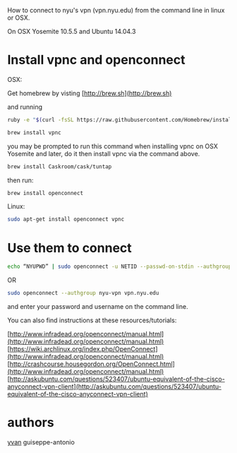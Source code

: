 How to connect to nyu's vpn (vpn.nyu.edu) from the command line in linux or OSX.

On OSX Yosemite 10.5.5 and Ubuntu 14.04.3


Install vpnc and openconnect
===========================

OSX: 

Get homebrew by visting [http://brew.sh](http://brew.sh)

and running

```bash
ruby -e "$(curl -fsSL https://raw.githubusercontent.com/Homebrew/install/master/install)"
```


```bash
brew install vpnc
```

you may be prompted to run this command when installing vpnc on OSX Yosemite and later, do it then install vpnc via the command above.

```bash
brew install Caskroom/cask/tuntap
```

then run:

```bash
brew install openconnect
```

Linux:
```bash
sudo apt-get install openconnect vpnc
```


Use them to connect
====================

```bash
echo “NYUPWD” | sudo openconnect -u NETID --passwd-on-stdin --authgroup nyu-vpn vpn.nyu.edu
```

OR 
```bash
sudo openconnect --authgroup nyu-vpn vpn.nyu.edu
```

and enter your password and username on the command line.


You can also find instructions at these resources/tutorials:

[http://www.infradead.org/openconnect/manual.html](http://www.infradead.org/openconnect/manual.html)
[https://wiki.archlinux.org/index.php/OpenConnect](http://www.infradead.org/openconnect/manual.html)
[http://crashcourse.housegordon.org/OpenConnect.html](http://www.infradead.org/openconnect/manual.html)
[http://askubuntu.com/questions/523407/ubuntu-equivalent-of-the-cisco-anyconnect-vpn-client](http://askubuntu.com/questions/523407/ubuntu-equivalent-of-the-cisco-anyconnect-vpn-client)

authors
=======
[yvan](https://github.com/yvan)
guiseppe-antonio